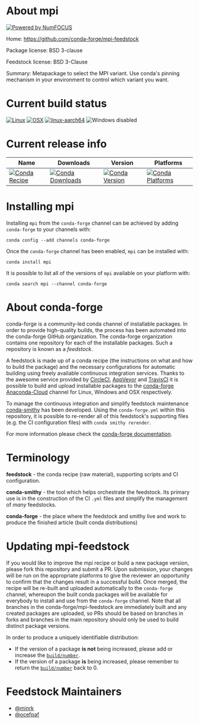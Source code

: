 About mpi
=========

[![Powered by NumFOCUS](https://img.shields.io/badge/powered%20by-NumFOCUS-orange.svg?style=flat&colorA=E1523D&colorB=007D8A)](http://numfocus.org)

Home: https://github.com/conda-forge/mpi-feedstock

Package license: BSD 3-clause

Feedstock license: BSD 3-Clause

Summary: Metapackage to select the MPI variant. Use conda's pinning mechanism in your environment to control which variant you want.



Current build status
====================

[![Linux](https://img.shields.io/circleci/project/github/conda-forge/mpi-feedstock/master.svg?label=Linux)](https://circleci.com/gh/conda-forge/mpi-feedstock)
[![OSX](https://img.shields.io/travis/conda-forge/mpi-feedstock/master.svg?label=macOS)](https://travis-ci.org/conda-forge/mpi-feedstock)
[![linux-aarch64](https://img.shields.io/shippable/5c33c2b987b5930700c3e954/aarch64.svg?label=linux-aarch64)](https://app.shippable.com/github/Archiconda/mpi-feedstock)
![Windows disabled](https://img.shields.io/badge/Windows-disabled-lightgrey.svg)

Current release info
====================

| Name | Downloads | Version | Platforms |
| --- | --- | --- | --- |
| [![Conda Recipe](https://img.shields.io/badge/recipe-mpi-green.svg)](https://anaconda.org/conda-forge/mpi) | [![Conda Downloads](https://img.shields.io/conda/dn/conda-forge/mpi.svg)](https://anaconda.org/conda-forge/mpi) | [![Conda Version](https://img.shields.io/conda/vn/conda-forge/mpi.svg)](https://anaconda.org/conda-forge/mpi) | [![Conda Platforms](https://img.shields.io/conda/pn/conda-forge/mpi.svg)](https://anaconda.org/conda-forge/mpi) |

Installing mpi
==============

Installing `mpi` from the `conda-forge` channel can be achieved by adding `conda-forge` to your channels with:

```
conda config --add channels conda-forge
```

Once the `conda-forge` channel has been enabled, `mpi` can be installed with:

```
conda install mpi
```

It is possible to list all of the versions of `mpi` available on your platform with:

```
conda search mpi --channel conda-forge
```


About conda-forge
=================

conda-forge is a community-led conda channel of installable packages.
In order to provide high-quality builds, the process has been automated into the
conda-forge GitHub organization. The conda-forge organization contains one repository
for each of the installable packages. Such a repository is known as a *feedstock*.

A feedstock is made up of a conda recipe (the instructions on what and how to build
the package) and the necessary configurations for automatic building using freely
available continuous integration services. Thanks to the awesome service provided by
[CircleCI](https://circleci.com/), [AppVeyor](https://www.appveyor.com/)
and [TravisCI](https://travis-ci.org/) it is possible to build and upload installable
packages to the [conda-forge](https://anaconda.org/conda-forge)
[Anaconda-Cloud](https://anaconda.org/) channel for Linux, Windows and OSX respectively.

To manage the continuous integration and simplify feedstock maintenance
[conda-smithy](https://github.com/conda-forge/conda-smithy) has been developed.
Using the ``conda-forge.yml`` within this repository, it is possible to re-render all of
this feedstock's supporting files (e.g. the CI configuration files) with ``conda smithy rerender``.

For more information please check the [conda-forge documentation](https://conda-forge.org/docs/).

Terminology
===========

**feedstock** - the conda recipe (raw material), supporting scripts and CI configuration.

**conda-smithy** - the tool which helps orchestrate the feedstock.
                   Its primary use is in the construction of the CI ``.yml`` files
                   and simplify the management of *many* feedstocks.

**conda-forge** - the place where the feedstock and smithy live and work to
                  produce the finished article (built conda distributions)


Updating mpi-feedstock
======================

If you would like to improve the mpi recipe or build a new
package version, please fork this repository and submit a PR. Upon submission,
your changes will be run on the appropriate platforms to give the reviewer an
opportunity to confirm that the changes result in a successful build. Once
merged, the recipe will be re-built and uploaded automatically to the
`conda-forge` channel, whereupon the built conda packages will be available for
everybody to install and use from the `conda-forge` channel.
Note that all branches in the conda-forge/mpi-feedstock are
immediately built and any created packages are uploaded, so PRs should be based
on branches in forks and branches in the main repository should only be used to
build distinct package versions.

In order to produce a uniquely identifiable distribution:
 * If the version of a package **is not** being increased, please add or increase
   the [``build/number``](https://conda.io/docs/user-guide/tasks/build-packages/define-metadata.html#build-number-and-string).
 * If the version of a package **is** being increased, please remember to return
   the [``build/number``](https://conda.io/docs/user-guide/tasks/build-packages/define-metadata.html#build-number-and-string)
   back to 0.

Feedstock Maintainers
=====================

* [@minrk](https://github.com/minrk/)
* [@ocefpaf](https://github.com/ocefpaf/)

